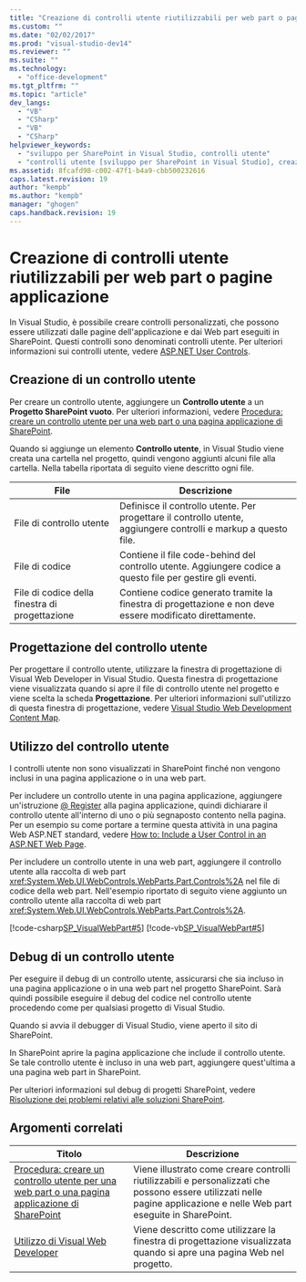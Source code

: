 ```yaml
---
title: "Creazione di controlli utente riutilizzabili per web part o pagine applicazione | Microsoft Docs"
ms.custom: ""
ms.date: "02/02/2017"
ms.prod: "visual-studio-dev14"
ms.reviewer: ""
ms.suite: ""
ms.technology: 
  - "office-development"
ms.tgt_pltfrm: ""
ms.topic: "article"
dev_langs: 
  - "VB"
  - "CSharp"
  - "VB"
  - "CSharp"
helpviewer_keywords: 
  - "sviluppo per SharePoint in Visual Studio, controlli utente"
  - "controlli utente [sviluppo per SharePoint in Visual Studio], creazione"
ms.assetid: 8fcafd98-c002-47f1-b4a9-cbb500232616
caps.latest.revision: 19
author: "kempb"
ms.author: "kempb"
manager: "ghogen"
caps.handback.revision: 19
---
```

# Creazione di controlli utente riutilizzabili per web part o pagine applicazione
  In Visual Studio, è possibile creare controlli personalizzati, che possono essere utilizzati dalle pagine dell'applicazione e dai Web part eseguiti in SharePoint.  Questi controlli sono denominati controlli utente.  Per ulteriori informazioni sui controlli utente, vedere [ASP.NET User Controls](http://msdn.microsoft.com/library/5e601b3d-bb16-4dbe-9e35-7e92a34565ca).  
  
## Creazione di un controllo utente  
 Per creare un controllo utente, aggiungere un **Controllo utente** a un **Progetto SharePoint vuoto**.  Per ulteriori informazioni, vedere [Procedura: creare un controllo utente per una web part o una pagina applicazione di SharePoint](../sharepoint/how-to-create-a-user-control-for-a-sharepoint-application-page-or-web-part.md).  
  
 Quando si aggiunge un elemento **Controllo utente**, in Visual Studio viene creata una cartella nel progetto, quindi vengono aggiunti alcuni file alla cartella.  Nella tabella riportata di seguito viene descritto ogni file.  
  
|File|Descrizione|  
|----------|-----------------|  
|File di controllo utente|Definisce il controllo utente.  Per progettare il controllo utente, aggiungere controlli e markup a questo file.|  
|File di codice|Contiene il file code\-behind del controllo utente.  Aggiungere codice a questo file per gestire gli eventi.|  
|File di codice della finestra di progettazione|Contiene codice generato tramite la finestra di progettazione e non deve essere modificato direttamente.|  
  
## Progettazione del controllo utente  
 Per progettare il controllo utente, utilizzare la finestra di progettazione di Visual Web Developer in Visual Studio.  Questa finestra di progettazione viene visualizzata quando si apre il file di controllo utente nel progetto e viene scelta la scheda **Progettazione**.  Per ulteriori informazioni sull'utilizzo di questa finestra di progettazione, vedere [Visual Studio Web Development Content Map](http://msdn.microsoft.com/it-it/9c31f93b-c8fb-4599-9b14-6194ec8c7539).  
  
## Utilizzo del controllo utente  
 I controlli utente non sono visualizzati in SharePoint finché non vengono inclusi in una pagina applicazione o in una web part.  
  
 Per includere un controllo utente in una pagina applicazione, aggiungere un'istruzione [@ Register](http://msdn.microsoft.com/it-it/66f34922-be41-4e36-9dc8-1774d85311d1) alla pagina applicazione, quindi dichiarare il controllo utente all'interno di uno o più segnaposto contento nella pagina.  Per un esempio su come portare a termine questa attività in una pagina Web ASP.NET standard, vedere [How to: Include a User Control in an ASP.NET Web Page](http://msdn.microsoft.com/library/7c3bfd74-846c-4b88-b1ef-45d75860af92).  
  
 Per includere un controllo utente in una web part, aggiungere il controllo utente alla raccolta di web part <xref:System.Web.UI.WebControls.WebParts.Part.Controls%2A> nel file di codice della web part.  Nell'esempio riportato di seguito viene aggiunto un controllo utente alla raccolta di web part <xref:System.Web.UI.WebControls.WebParts.Part.Controls%2A>.  
  
 [!code-csharp[SP_VisualWebPart#5](../snippets/csharp/VS_Snippets_OfficeSP/sp_visualwebpart/cs/visualwebpart1/visualwebpart1.cs#5)]
 [!code-vb[SP_VisualWebPart#5](../snippets/visualbasic/VS_Snippets_OfficeSP/sp_visualwebpart/vb/visualwebpart1/visualwebpart1.vb#5)]  
  
## Debug di un controllo utente  
 Per eseguire il debug di un controllo utente, assicurarsi che sia incluso in una pagina applicazione o in una web part nel progetto SharePoint.  Sarà quindi possibile eseguire il debug del codice nel controllo utente procedendo come per qualsiasi progetto di Visual Studio.  
  
 Quando si avvia il debugger di Visual Studio, viene aperto il sito di SharePoint.  
  
 In SharePoint aprire la pagina applicazione che include il controllo utente.  Se tale controllo utente è incluso in una web part, aggiungere quest'ultima a una pagina web part in SharePoint.  
  
 Per ulteriori informazioni sul debug di progetti SharePoint, vedere [Risoluzione dei problemi relativi alle soluzioni SharePoint](../sharepoint/troubleshooting-sharepoint-solutions.md).  
  
## Argomenti correlati  
  
|Titolo|Descrizione|  
|------------|-----------------|  
|[Procedura: creare un controllo utente per una web part o una pagina applicazione di SharePoint](../sharepoint/how-to-create-a-user-control-for-a-sharepoint-application-page-or-web-part.md)|Viene illustrato come creare controlli riutilizzabili e personalizzati che possono essere utilizzati nelle pagine applicazione e nelle Web part eseguite in SharePoint.|  
|[Utilizzo di Visual Web Developer](http://msdn.microsoft.com/it-it/9c31f93b-c8fb-4599-9b14-6194ec8c7539)|Viene descritto come utilizzare la finestra di progettazione visualizzata quando si apre una pagina Web nel progetto.|  
  
  